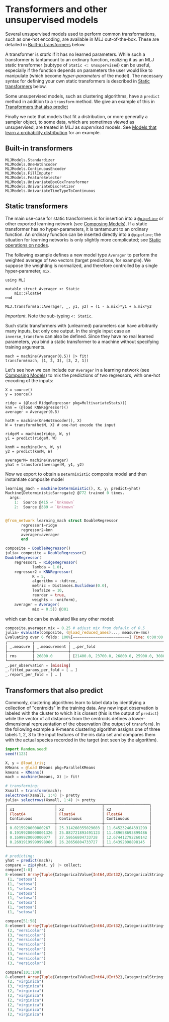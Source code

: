 # Transformers and other unsupervised models

Several unsupervised models used to perform common transformations,
such as one-hot encoding, are available in MLJ out-of-the-box. These
are detailed in [Built-in transformers](@ref) below.

A transformer is *static* if it has no learned parameters. While such
a transformer is tantamount to an ordinary function, realizing it as
an MLJ static transformer (subtype of `Static <: Unsupervised`) can be
useful, especially if the function depends on parameters the user
would like to manipulate (which become *hyper-parameters* of the
model). The necessary syntax for defining your own static transformers
is described in [Static transformers](@ref) below.

Some unsupervised models, such as clustering algorithms, have a
`predict` method in addition to a `transform` method. We give an
example of this in [Transformers that also predict](@ref)

Finally we note that models that fit a distribution, or more generally
a sampler object, to some data, which are sometimes viewed as
unsupervised, are treated in MLJ as *supervised* models. See [Models
that learn a probability distribution](@ref) for an example.


## Built-in transformers

```@docs
MLJModels.Standardizer
MLJModels.OneHotEncoder
MLJModels.ContinuousEncoder
MLJModels.FillImputer
MLJModels.FeatureSelector
MLJModels.UnivariateBoxCoxTransformer
MLJModels.UnivariateDiscretizer
MLJModels.UnivariateTimeTypeToContinuous
```


## Static transformers

The main use-case for static transformers is for insertion into a
[`@pipeline`](@ref) or other exported learning network (see [Composing
Models](@ref)). If a static transformer has no hyper-parameters, it is
tantamount to an ordinary function. An ordinary function can be
inserted directly into a `@pipeline`; the situation for learning
networks is only slightly more complicated; see [Static operations on
nodes](@ref).

The following example defines a new model type `Averager` to perform
the weighted average of two vectors (target predictions, for
example). We suppose the weighting is normalized, and therefore
controlled by a single hyper-parameter, `mix`.

```@setup boots
using MLJ
```

```@example boots
mutable struct Averager <: Static
    mix::Float64
end

MLJ.transform(a::Averager, _, y1, y2) = (1 - a.mix)*y1 + a.mix*y2
```

*Important.* Note the sub-typing `<: Static`.

Such static transformers with (unlearned) parameters can have
arbitrarily many inputs, but only one output. In the single input case
an `inverse_transform` can also be defined. Since they have no real
learned parameters, you bind a static transformer to a machine without
specifying training arguments.

```@example boots
mach = machine(Averager(0.5)) |> fit!
transform(mach, [1, 2, 3], [3, 2, 1])
```

Let's see how we can include our `Averager` in a learning network (see
[Composing Models](@ref)) to mix the predictions of two regressors,
with one-hot encoding of the inputs:

```@example boots
X = source()
y = source() 

ridge = (@load RidgeRegressor pkg=MultivariateStats)()
knn = (@load KNNRegressor)()
averager = Averager(0.5)

hotM = machine(OneHotEncoder(), X)
W = transform(hotM, X) # one-hot encode the input

ridgeM = machine(ridge, W, y)
y1 = predict(ridgeM, W)

knnM = machine(knn, W, y)
y2 = predict(knnM, W)

averagerM= machine(averager)
yhat = transform(averagerM, y1, y2)
```

Now we export to obtain a `Deterministic` composite model and then
instantiate composite model

```julia
learning_mach = machine(Deterministic(), X, y; predict=yhat)
Machine{DeterministicSurrogate} @772 trained 0 times.
  args:
    1:	Source @415 ⏎ `Unknown`
    2:	Source @389 ⏎ `Unknown`


@from_network learning_mach struct DoubleRegressor
       regressor1=ridge
       regressor2=knn
       averager=averager
       end

composite = DoubleRegressor()
julia> composite = DoubleRegressor()
DoubleRegressor(
    regressor1 = RidgeRegressor(
            lambda = 1.0),
    regressor2 = KNNRegressor(
            K = 5,
            algorithm = :kdtree,
            metric = Distances.Euclidean(0.0),
            leafsize = 10,
            reorder = true,
            weights = :uniform),
    averager = Averager(
            mix = 0.5)) @301

```

which can be can be evaluated like any other model:

```julia
composite.averager.mix = 0.25 # adjust mix from default of 0.5
julia> evaluate(composite, (@load_reduced_ames)..., measure=rms)
Evaluating over 6 folds: 100%[=========================] Time: 0:00:00
┌───────────┬───────────────┬────────────────────────────────────────────────────────┐
│ _.measure │ _.measurement │ _.per_fold                                             │
├───────────┼───────────────┼────────────────────────────────────────────────────────┤
│ rms       │ 26800.0       │ [21400.0, 23700.0, 26800.0, 25900.0, 30800.0, 30700.0] │
└───────────┴───────────────┴────────────────────────────────────────────────────────┘
_.per_observation = [missing]
_.fitted_params_per_fold = [ … ]
_.report_per_fold = [ … ]
```


## Transformers that also predict

Commonly, clustering algorithms learn to label data by identifying a
collection of "centroids" in the training data. Any new input
observation is labeled with the cluster to which it is closest (this
is the output of `predict`) while the vector of all distances from the
centroids defines a lower-dimensional representation of the
observation (the output of `transform`). In the following example a
K-means clustering algorithm assigns one of three labels 1, 2, 3 to
the input features of the iris data set and compares them with the
actual species recorded in the target (not seen by the algorithm).

```julia
import Random.seed!
seed!(123)

X, y = @load_iris;
KMeans = @load KMeans pkg=ParallelKMeans
kmeans = KMeans()
mach = machine(kmeans, X) |> fit!

# transforming:
Xsmall = transform(mach);
selectrows(Xsmall, 1:4) |> pretty
julia> selectrows(Xsmall, 1:4) |> pretty
┌─────────────────────┬────────────────────┬────────────────────┐
│ x1                  │ x2                 │ x3                 │
│ Float64             │ Float64            │ Float64            │
│ Continuous          │ Continuous         │ Continuous         │
├─────────────────────┼────────────────────┼────────────────────┤
│ 0.0215920000000267  │ 25.314260355029603 │ 11.645232464391299 │
│ 0.19199200000001326 │ 25.882721893491123 │ 11.489658693899486 │
│ 0.1699920000000077  │ 27.58656804733728  │ 12.674412792260142 │
│ 0.26919199999998966 │ 26.28656804733727  │ 11.64392098898145  │
└─────────────────────┴────────────────────┴────────────────────┘

# predicting:
yhat = predict(mach);
compare = zip(yhat, y) |> collect;
compare[1:8]
8-element Array{Tuple{CategoricalValue{Int64,UInt32},CategoricalString{UInt32}},1}:
 (1, "setosa")
 (1, "setosa")
 (1, "setosa")
 (1, "setosa")
 (1, "setosa")
 (1, "setosa")
 (1, "setosa")
 (1, "setosa")

compare[51:58]
8-element Array{Tuple{CategoricalValue{Int64,UInt32},CategoricalString{UInt32}},1}:
 (2, "versicolor")
 (3, "versicolor")
 (2, "versicolor")
 (3, "versicolor")
 (3, "versicolor")
 (3, "versicolor")
 (3, "versicolor")
 (3, "versicolor")

compare[101:108]
8-element Array{Tuple{CategoricalValue{Int64,UInt32},CategoricalString{UInt32}},1}:
 (2, "virginica")
 (3, "virginica")
 (2, "virginica")
 (2, "virginica")
 (2, "virginica")
 (2, "virginica")
 (3, "virginica")
 (2, "virginica")
```
